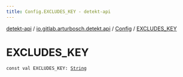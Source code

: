 ```yaml
---
title: Config.EXCLUDES_KEY - detekt-api
---
```


[detekt-api](../../index.html) / [io.gitlab.arturbosch.detekt.api](../index.html) / [Config](index.html) / [EXCLUDES_KEY](./-e-x-c-l-u-d-e-s_-k-e-y.html)

# EXCLUDES_KEY

`const val EXCLUDES_KEY: `[`String`](https://kotlinlang.org/api/latest/jvm/stdlib/kotlin/-string/index.html)